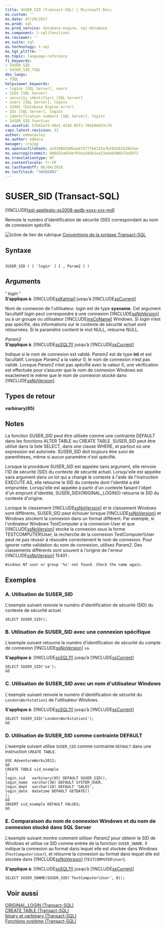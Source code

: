 ```yaml
---
title: SUSER_SID (Transact-SQL) | Microsoft Docs
ms.custom: ''
ms.date: 07/29/2017
ms.prod: sql
ms.prod_service: database-engine, sql-database
ms.component: t-sql|functions
ms.reviewer: ''
ms.suite: sql
ms.technology: t-sql
ms.tgt_pltfrm: ''
ms.topic: language-reference
f1_keywords:
- SUSER_SID
- SUSER_SID_TSQL
dev_langs:
- TSQL
helpviewer_keywords:
- logins [SQL Server], users
- SIDs [SQL Server]
- security identifiers [SQL Server]
- users [SQL Server], logins
- 15401 (Database Engine error)
- IDs [SQL Server], logins
- identification numbers [SQL Server], logins
- SUSER_SID function
ms.assetid: 57b42a74-94e1-4326-85f1-701b9de53c7d
caps.latest.revision: 31
author: edmacauley
ms.author: edmaca
manager: craigg
ms.openlocfilehash: a1d39082b0baa47577fb4315a7b16d182b39b3ae
ms.sourcegitcommit: 808d23a654ef03ea16db1aa23edab496b73e5072
ms.translationtype: HT
ms.contentlocale: fr-FR
ms.lasthandoff: 06/04/2018
ms.locfileid: "34585801"
---
```

# <a name="susersid-transact-sql"></a>SUSER_SID (Transact-SQL)
[!INCLUDE[tsql-appliesto-ss2008-asdb-xxxx-xxx-md](../../includes/tsql-appliesto-ss2008-asdb-xxxx-xxx-md.md)]

  Renvoie le numéro d'identification de sécurité (SID) correspondant au nom de connexion spécifié.  
  
 ![Icône de lien de rubrique](../../database-engine/configure-windows/media/topic-link.gif "Icône lien de rubrique") [Conventions de la syntaxe Transact-SQL](../../t-sql/language-elements/transact-sql-syntax-conventions-transact-sql.md)  
  
## <a name="syntax"></a>Syntaxe  
  
```  
  
SUSER_SID ( [ 'login' ] [ , Param2 ] )   
```  
  
## <a name="arguments"></a>Arguments  
 **'** *login* **'**  
**S’applique à**: [!INCLUDE[ssKatmai](../../includes/sskatmai-md.md)] jusqu’à [!INCLUDE[ssCurrent](../../includes/sscurrent-md.md)]
  
 Nom de connexion de l'utilisateur. *login* est de type **sysname**. Cet argument facultatif *login* peut correspondre à une connexion [!INCLUDE[ssNoVersion](../../includes/ssnoversion-md.md)] ou à un groupe ou utilisateur [!INCLUDE[msCoName](../../includes/msconame-md.md)] Windows. Si *login* n’est pas spécifié, des informations sur le contexte de sécurité actuel sont retournées. Si le paramètre contient le mot NULL, retourne NULL.  
  
 *Param2*  
**S’applique à**: [!INCLUDE[ssSQL11](../../includes/sssql11-md.md)] jusqu’à [!INCLUDE[ssCurrent](../../includes/sscurrent-md.md)]
  
 Indique si le nom de connexion est validé. *Param2* est de type **int** et est facultatif. Lorsque *Param2* a la valeur 0, le nom de connexion n’est pas validé. Lorsque *Param2* n’est pas spécifié avec la valeur 0, une vérification est effectuée pour s’assurer que le nom de connexion Windows est exactement le même que le nom de connexion stocké dans [!INCLUDE[ssNoVersion](../../includes/ssnoversion-md.md)].  
  
## <a name="return-types"></a>Types de retour  
 **varbinary(85)**  
  
## <a name="remarks"></a>Notes   
 La fonction SUSER_SID peut être utilisée comme une contrainte DEFAULT dans les fonctions ALTER TABLE ou CREATE TABLE. SUSER_SID peut être utilisé dans la liste SELECT, dans une clause WHERE, et partout où une expression est autorisée. SUSER_SID doit toujours être suivi de parenthèses, même si aucun paramètre n'est spécifié.  
  
 Lorsque la procédure SUSER_SID est appelée sans argument, elle renvoie l'ID de sécurité (SID) du contexte de sécurité actuel. Lorsqu'elle est appelée sans argument dans un lot qui a changé le contexte à l'aide de l'instruction EXECUTE AS, elle retourne le SID du contexte dont l'identité a été empruntée. Lorsqu'elle est appelée à partir d'un contexte faisant l'objet d'un emprunt d'identité, SUSER_SID(ORIGINAL_LOGIN()) retourne le SID du contexte d'origine.  
  
 Lorsque le classement [!INCLUDE[ssNoVersion](../../includes/ssnoversion-md.md)] et le classement Windows sont différents, SUSER_SID peut échouer lorsque [!INCLUDE[ssNoVersion](../../includes/ssnoversion-md.md)] et Windows stockent la connexion dans un format différent. Par exemple, si l'ordinateur Windows TestComputer a la connexion User et que [!INCLUDE[ssNoVersion](../../includes/ssnoversion-md.md)] stocke la connexion sous la forme TESTCOMPUTER\User, la recherche de la connexion TestComputer\User peut ne pas réussir à résoudre correctement le nom de connexion. Pour ignorer cette validation du nom de connexion, utilisez *Param2*. Des classements différents sont souvent à l'origine de l'erreur [!INCLUDE[ssNoVersion](../../includes/ssnoversion-md.md)] 15401 :  
  
 `Windows NT user or group '%s' not found. Check the name again.`  
  
## <a name="examples"></a>Exemples  
  
### <a name="a-using-susersid"></a>A. Utilisation de SUSER_SID  
 L'exemple suivant renvoie le numéro d'identification de sécurité (SID) du contexte de sécurité actuel.  
  
```  
SELECT SUSER_SID();  
```  
  
### <a name="b-using-susersid-with-a-specific-login"></a>B. Utilisation de SUSER_SID avec une connexion spécifique  
 L’exemple suivant retourne le numéro d’identification de sécurité du compte de connexion [!INCLUDE[ssNoVersion](../../includes/ssnoversion-md.md)] `sa`.  
  
**S’applique à**: [!INCLUDE[ssSQL11](../../includes/sssql11-md.md)] jusqu’à [!INCLUDE[ssCurrent](../../includes/sscurrent-md.md)]
  
```  
SELECT SUSER_SID('sa');  
GO  
```  
  
### <a name="c-using-susersid-with-a-windows-user-name"></a>C. Utilisation de SUSER_SID avec un nom d'utilisateur Windows  
 L'exemple suivant renvoie le numéro d'identification de sécurité du `London\Workstation1` de l'utilisateur Windows.  
  
**S’applique à**: [!INCLUDE[ssSQL11](../../includes/sssql11-md.md)] jusqu’à [!INCLUDE[ssCurrent](../../includes/sscurrent-md.md)]
  
```  
SELECT SUSER_SID('London\Workstation1');  
GO  
```  
  
### <a name="d-using-susersid-as-a-default-constraint"></a>D. Utilisation de SUSER_SID comme contrainte DEFAULT  
 L'exemple suivant utilise `SUSER_SID` comme contrainte `DEFAULT` dans une instruction `CREATE TABLE`.  
  
```  
USE AdventureWorks2012;  
GO  
CREATE TABLE sid_example  
(  
login_sid   varbinary(85) DEFAULT SUSER_SID(),  
login_name  varchar(30) DEFAULT SYSTEM_USER,  
login_dept  varchar(10) DEFAULT 'SALES',  
login_date  datetime DEFAULT GETDATE()  
);   
GO  
INSERT sid_example DEFAULT VALUES;  
GO  
```  
  
### <a name="e-comparing-the-windows-login-name-to-the-login-name-stored-in-sql-server"></a>E. Comparaison du nom de connexion Windows et du nom de connexion stocké dans SQL Server  
 L’exemple suivant montre comment utiliser *Param2* pour obtenir le SID de Windows et utilise ce SID comme entrée de la fonction `SUSER_SNAME`. Il indique la connexion au format dans lequel elle est stockée dans Windows (`TestComputer\User`), et retourne la connexion au format dans lequel elle est stockée dans [!INCLUDE[ssNoVersion](../../includes/ssnoversion-md.md)] (`TESTCOMPUTER\User`).  
  
**S’applique à**: [!INCLUDE[ssSQL11](../../includes/sssql11-md.md)] jusqu’à [!INCLUDE[ssCurrent](../../includes/sscurrent-md.md)]
  
```  
SELECT SUSER_SNAME(SUSER_SID('TestComputer\User', 0));  
```  
  
## <a name="see-also"></a> Voir aussi  
 [ORIGINAL_LOGIN &#40;Transact-SQL&#41;](../../t-sql/functions/original-login-transact-sql.md)   
 [CREATE TABLE &#40;Transact-SQL&#41;](../../t-sql/statements/create-table-transact-sql.md)   
 [binary et varbinary &#40;Transact-SQL&#41;](../../t-sql/data-types/binary-and-varbinary-transact-sql.md)   
 [Fonctions système &#40;Transact-SQL&#41;](../../relational-databases/system-functions/system-functions-for-transact-sql.md)  
  
  
